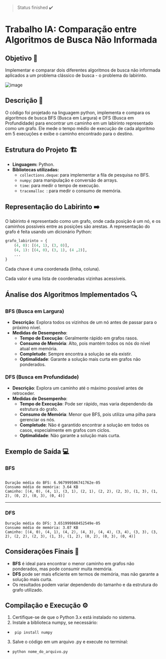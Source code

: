 > Status finished :heavy_check_mark:

# Trabalho IA: Comparação entre Algoritmos de Busca Não Informada
## Objetivo 🎯

<body>
    <p>Implementar e comparar dois diferentes algoritmos de busca não informada aplicados a um problema
clássico de busca - o problema do labirinto.</p>
</body>

![image](https://github.com/user-attachments/assets/2e14cd4d-104b-4404-91f8-9f3fe3a1916b)


## Descrição 📜 

<body>
    <p> O código foi projetado na linguagem python, implementa e compara os algoritmos de busca BFS (Busca em Largura) e DFS (Busca em Profundidade) para encontrar um caminho em um labirinto representado como um grafo. Ele mede o tempo médio de execução de cada algoritmo em 5 execuções e exibe o caminho encontrado para o destino.</p>
</body>

## Estrutura do Projeto 🏗️
- **Linguagem:** Python.
- **Bibliotecas utilizadas:**
  - `collections.deque`: para implementar a fila de pesquisa no BFS.
  - `numpy`: para manipulação e conversão de arrays.
  - `time`: para medir o tempo de execução.
  - `tracemalloc `: para medir o consumo de memória.

## Representação do Labirinto ➡️
O labirinto é representado como um grafo, onde cada posição é um nó, e os caminhos possíveis entre as posições são arestas. A representação do grafo é feita usando um dicionário Python:

```python
grafo_labirinto = {
    (4, 0): [(4, 1), (3, 0)],          
    (4, 1): [(4, 0), (3, 1), (4 ,2)],
    ...
}
```
<p>Cada chave é uma coordenada (linha, coluna).</p>
<p>Cada valor é uma lista de coordenadas vizinhas acessíveis.<p>

## Ánalise dos Algoritmos Implementados 🔍
### BFS (Busca em Largura)
 - **Descrição**: Explora todos os vizinhos de um nó antes de passar para o próximo nível.
 - **Medidas de Desempenho**:
    - **Tempo de Execução**: Geralmente rápido em grafos rasos.
    - **Consumo de Memória**: Alto, pois mantém todos os nós do nível atual em memória.
    - **Completude**: Sempre encontra a solução se ela existir.
    - **Optimalidade**: Garante a solução mais curta em grafos não ponderados.

 ### DFS (Busca em Profundidade)
 - **Descrição**: Explora um caminho até o máximo possível antes de retroceder.
 - **Medidas de Desempenho**:
    - **Tempo de Execução**: Pode ser rápido, mas varia dependendo da estrutura do grafo.
    - **Consumo de Memória**: Menor que BFS, pois utiliza uma pilha para gerenciar os nós.
    - **Completude**: Não é garantido encontrar a solução em todos os casos, especialmente em grafos com ciclos.
    - **Optimalidade**:  Não garante a solução mais curta.

## Exemplo de Saída 💻

### BFS

```

Duração média do BFS: 6.967999506741762e-05
Consumo médio de memória: 3.64 KB
Caminho: [(4, 0), (4, 1), (3, 1), (2, 1), (2, 2), (2, 3), (1, 3), (1, 2), (0, 2), (0, 3), (0, 4)]

```
---
### DFS
```
Duração média do DFS: 3.651999868452549e-05
Consumo médio de memória: 3.07 KB
Caminho: [(4, 0), (4, 1), (4, 2), (4, 3), (4, 4), (3, 4), (3, 3), (3, 2), (2, 2), (2, 3), (1, 3), (1, 2), (0, 2), (0, 3), (0, 4)]
```
## Considerações Finais 📝

- **BFS** é ideal para encontrar o menor caminho em grafos não ponderados, mas pode consumir muita memória.
- **DFS** pode ser mais eficiente em termos de memória, mas não garante a solução mais curta.
 - Os resultados podem variar dependendo do tamanho e da estrutura do grafo utilizado.

## Compilação e Execução ⚙️
1. Certifique-se de que o Python 3.x está instalado no sistema.
2. Instale a biblioteca numpy, se necessário:
 - ````  pip install numpy ````
3. Salve o código em um arquivo .py e execute no terminal:
- ````python nome_do_arquivo.py ````